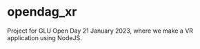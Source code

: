 # opendag_xr
Project for GLU Open Day 21 January 2023, where we make a VR application using NodeJS.
